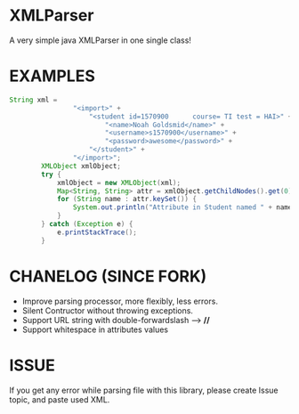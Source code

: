# XMLParser
A very simple java XMLParser in one single class!

# EXAMPLES  
```java
String xml =
                "<import>" +
                    "<student id=1570900      course= TI test = HAI>" +
                        "<name>Noah Goldsmid</name>" +
                        "<username>s1570900</username>" +
                        "<password>awesome</password>" +
                    "</student>" +
                "</import>";
        XMLObject xmlObject;
        try {
            xmlObject = new XMLObject(xml);
            Map<String, String> attr = xmlObject.getChildNodes().get(0).getAttributes();
            for (String name : attr.keySet()) {
                System.out.println("Attribute in Student named " + name + " = " + attr.get(name));
            }
        } catch (Exception e) {
            e.printStackTrace();
        }
```

# CHANELOG (SINCE FORK)
* Improve parsing processor, more flexibly, less errors. 
* Silent Contructor without throwing exceptions.
* Support URL string with double-forwardslash --> **//**
* Support whitespace in attributes values

# ISSUE  
If you get any error while parsing file with this library, please create Issue topic, and paste used XML.
